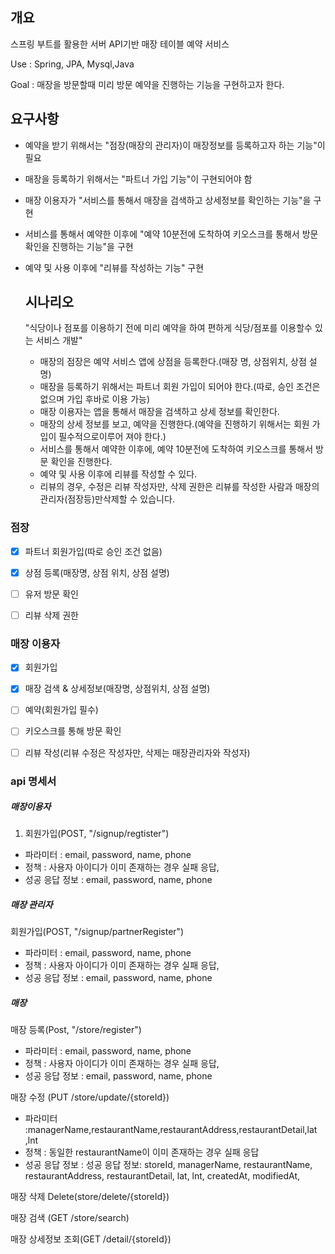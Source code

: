 ## 개요
스프링 부트를 활용한 서버 API기반 매장 테이블 예약 서비스
  

Use : Spring, JPA, Mysql,Java

Goal : 매장을 방문할때 미리 방문 예약을 진행하는 기능을 구현하고자 한다.

## 요구사항 
- 예약을 받기 위해서는 "점장(매장의 관리자)이 매장정보를 등록하고자 하는 기능"이 필요
- 매장을 등록하기 위해서는 "파트너 가입 기능"이 구현되어야 함
- 매장 이용자가 "서비스를 통해서 매장을 검색하고 상세정보를 확인하는 기능"을 구현
- 서비스를 통해서 예약한 이후에 "예약 10분전에 도착하여 키오스크를 통해서 방문 확인을 진행하는 기능"을 구현
- 예약 및 사용 이후에 "리뷰를 작성하는 기능" 구현


  ## 시나리오
  "식당이나 점포를 이용하기 전에 미리 예약을 하여 편하게 식당/점포를 이용할수 있는 서비스 개발"
  
  - 매장의 점장은 예약 서비스 앱에 상점을 등록한다.(매장 명, 상점위치, 상점 설명)
  - 매장을 등록하기 위해서는 파트너 회원 가입이 되어야 한다.(따로, 승인 조건은 없으며 가입 후바로 이용 가능)
  - 매장 이용자는 앱을 통해서 매장을 검색하고 상세 정보를 확인한다.
  - 매장의 상세 정보를 보고, 예약을 진행한다.(예약을 진행하기 위해서는 회원 가입이 필수적으로이루어 져야 한다.)
  - 서비스를 통해서 예약한 이후에, 예약 10분전에 도착하여 키오스크를 통해서 방문 확인을 진행한다.
  - 예약 및 사용 이후에 리뷰를 작성할 수 있다.
  - 리뷰의 경우, 수정은 리뷰 작성자만, 삭제 권한은 리뷰를 작성한 사람과 매장의 관리자(점장등)만삭제할 수 있습니다.
       


### 점장
- [x] 파트너 회원가입(따로 승인 조건 없음)
- [x] 상점 등록(매장명, 상점 위치, 상점 설명)
- [ ] 유저 방문 확인
- [ ] 리뷰 삭제 권한 
 

### 매장 이용자
- [x] 회원가입
- [x] 매장 검색 & 상세정보(매장명, 상점위치, 상점 설명)
- [ ] 예약(회원가입 필수)
- [ ] 키오스크를 통해 방문 확인
- [ ] 리뷰 작성(리뷰 수정은 작성자만, 삭제는 매장관리자와  작성자)


### api 명세서

##### 매장이용자
1. 회원가입(POST, "/signup/regtister")
  - 파라미터 : email, password, name, phone
  - 정책 : 사용자 아이디가 이미 존재하는 경우 실패 응답,
  - 성공 응답 정보 : email, password, name, phone

##### 매장 관리자
회원가입(POST, "/signup/partnerRegister")
  - 파라미터 : email, password, name, phone
  - 정책 : 사용자 아이디가 이미 존재하는 경우 실패 응답,
  - 성공 응답 정보 : email, password, name, phone

##### 매장
매장 등록(Post, "/store/register")
 - 파라미터 : email, password, name, phone
  - 정책 : 사용자 아이디가 이미 존재하는 경우 실패 응답,
  - 성공 응답 정보 : email, password, name, phone

매장 수정 (PUT /store/update/{storeId})
- 파라미터 :managerName,restaurantName,restaurantAddress,restaurantDetail,lat ,lnt
- 정책 : 동일한 restaurantName이 이미 존재하는 경우 실패 응답
- 성공 응답 정보 : 성공 응답 정보: storeId, managerName, restaurantName, restaurantAddress, restaurantDetail, lat, lnt, createdAt, modifiedAt,

매장 삭제 Delete(store/delete/{storeId})  


매장 검색 (GET /store/search)


매장 상세정보 조회(GET /detail/{storeId})




 
